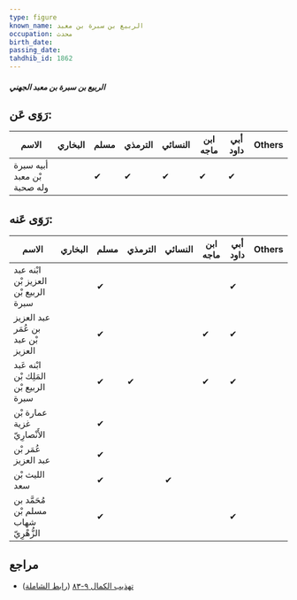 ```yaml
---
type: figure
known_name: الربيع بن سبرة بن معبد
occupation: محدث
birth_date:
passing_date:
tahdhib_id: 1862
---
```

##### الربيع بن سبرة بن معبد الجهني

## رَوَى عَن:
| الاسم                       | البخاري | مسلم | الترمذي | النسائي | ابن ماجه | أبي داود | Others |
| --------------------------- | ------- | ---- | ------- | ------- | -------- | -------- | ------ |
| أبيه سبرة بْن معبد وله صحبة |         | ✔    | ✔       | ✔       | ✔        | ✔        |        |
## رَوَى عَنه:
| الاسم                                  | البخاري | مسلم | الترمذي | النسائي | ابن ماجه | أبي داود | Others |
| -------------------------------------- | ------- | ---- | ------- | ------- | -------- | -------- | ------ |
| ابْنه عبد العزيز بْن الربيع بْن سبرة   |         | ✔    |         |         |          | ✔        |        |
| عبد العزيز بن عُمَر بْن عبد العزيز     |         | ✔    |         |         | ✔        | ✔        |        |
| ابْنه عَبد المَلِك بْن الربيع بْن سبرة |         | ✔    | ✔       |         | ✔        | ✔        |        |
| عمارة بْن غزية الأَنْصارِيّ            |         | ✔    |         |         |          |          |        |
| عُمَر بْن عبد العزيز                   |         | ✔    |         |         |          |          |        |
| الليث بْن سعد                          |         | ✔    |         | ✔       |          |          |        |
| مُحَمَّد بن مسلم بْن شهاب الزُّهْرِيّ  |         | ✔    |         |         |          | ✔        |        |
## مراجع
- [تهذيب الكمال ٩-٨٣](obsidian://open?vault=Tahdhib-al-Kamal&file=Figures/١٨٦٢-الربيع%20بن%20سبرة%20بن%20معبد%20الجهني) ([رابط الشاملة](https://shamela.ws/book/3722/4323))